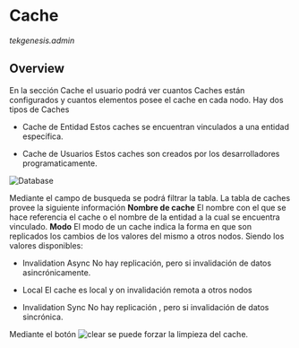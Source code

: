 # Cache

_tekgenesis.admin_

## Overview

En la sección Cache el usuario podrá ver cuantos Caches están configurados y cuantos elementos posee el cache en cada nodo.
Hay dos tipos de Caches

- Cache de Entidad 
Estos caches se encuentran vinculados a una entidad específica.

- Cache de Usuarios
Estos caches son creados por los desarrolladores programaticamente.

![Database](/img/cache.png)

Mediante el campo de busqueda se podrá filtrar la tabla.
La tabla de caches provee la siguiente información
**Nombre de cache**
El nombre con el que se hace referencia el cache o el nombre de la entidad a la cual se encuentra vinculado.
**Modo** 
El modo de un cache indica la forma en que son replicados los cambios de los valores del mismo a otros nodos. Siendo los valores disponibles:

- Invalidation Async
No hay replicación, pero si invalidación de datos asincrónicamente.

- Local
El cache es local y on invalidación remota a otros nodos

- Invalidation Sync
No hay replicación , pero si invalidación de datos sincrónica.

Mediante el botón ![clear](/img/delete.png) se puede forzar la limpieza del cache.